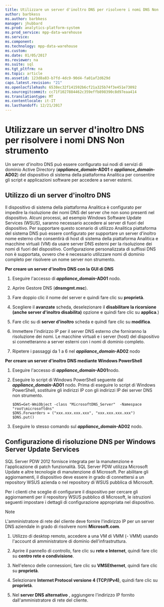 ```yaml
---
title: Utilizzare un server d'inoltro DNS per risolvere i nomi DNS Non strumento (AP)
author: barbkess
ms.author: barbkess
manager: jhubbard
ms.prod: analytics-platform-system
ms.prod_service: mpp-data-warehouse
ms.service: 
ms.component: 
ms.technology: mpp-data-warehouse
ms.custom: 
ms.date: 01/05/2017
ms.reviewer: na
ms.suite: sql
ms.tgt_pltfrm: na
ms.topic: article
ms.assetid: 123d8a83-b7fd-4dc9-90d4-fa01af2d629d
caps.latest.revision: "21"
ms.openlocfilehash: 6538ec32f141592b6cf21a325b74f3e451e73092
ms.sourcegitcommit: cc71f1027884462c359effb898390c8d97eaa414
ms.translationtype: MT
ms.contentlocale: it-IT
ms.lasthandoff: 12/21/2017
---
```

# <a name="use-a-dns-forwarder-to-resolve-non-appliance-dns-names"></a>Utilizzare un server d'inoltro DNS per risolvere i nomi DNS Non strumento
Un server d'inoltro DNS può essere configurato sui nodi di servizi di dominio Active Directory (***appliance_domain*-AD01** e  ***appliance_domain*-AD02**) del dispositivo di sistema della piattaforma Analitica per consentire gli script e applicazioni software per accedere a server esterni.  
  
## <a name="ResolveDNS"></a>Utilizzo di un server d'inoltro DNS  
Il dispositivo di sistema della piattaforma Analitica è configurato per impedire la risoluzione dei nomi DNS del server che non sono presenti nel dispositivo. Alcuni processi, ad esempio Windows Software Update Services (WSUS), saranno necessario accedere ai server di fuori del dispositivo. Per supportare questo scenario di utilizzo Analitica piattaforma del sistema DNS può essere configurato per supportare un server d'inoltro nome esterno che consentirà di host di sistema della piattaforma Analitica e macchine virtuali (VM) da usare server DNS esterni per la risoluzione dei nomi di fuori del dispositivo. Configurazione personalizzata di suffissi DNS non è supportata, ovvero che è necessario utilizzare nomi di dominio completo per risolvere un nome server non strumento.  
  
**Per creare un server d'inoltro DNS con la GUI di DNS**  
  
1.  Eseguire l'accesso di  ***appliance_domain*-AD01** nodo.  
  
2.  Aprire Gestore DNS (**dnsmgmt.msc**).  
  
3.  Fare doppio clic il nome del server e quindi fare clic su **proprietà**.  
  
4.  Scegliere il **avanzate** scheda, deselezionare il **disabilitare la ricorsione (anche server d'inoltro disabilita)** opzione e quindi fare clic su **applica**.)  
  
5.  Fare clic su di **server d'inoltro** scheda e quindi fare clic su **modifica**.  
  
6.  Immettere l'indirizzo IP per il server DNS esterno che forniranno la risoluzione dei nomi. Le macchine virtuali e i server (host) del dispositivo si connetteranno a server esterni con i nomi di dominio completo.  
  
7.  Ripetere i passaggi da 1 a 6 nel  ***appliance_domain*-AD02** nodo  
  
**Per creare un server d'inoltro DNS mediante Windows PowerShell**  
  
1.  Eseguire l'accesso di  ***appliance_domain*-AD01**nodo.  
  
2.  Eseguire lo script di Windows PowerShell seguente dal  ***appliance_domain*-AD01** nodo. Prima di eseguire lo script di Windows PowerShell, sostituire gli indirizzi IP con gli indirizzi IP dei server DNS non strumento.  
  
    ```  
    $DNS=Get-WmiObject -class "MicrosoftDNS_Server"  -Namespace "root\microsoftdns"  
    $DNS.Forwarders = ("xxx.xxx.xxx.xxx", "xxx.xxx.xxx.xxx")  
    $DNS.put()  
    ```  
  
3.  Eseguire lo stesso comando sul  ***appliance_domain*-AD02** nodo.  
  
## <a name="configuring-dns-resolution-for-wsus"></a>Configurazione di risoluzione DNS per Windows Server Update Services  
SQL Server PDW 2012 fornisce integrata per la manutenzione e l'applicazione di patch funzionalità. SQL Server PDW utilizza Microsoft Update e altre tecnologie di manutenzione di Microsoft. Per abilitare gli aggiornamenti, il dispositivo deve essere in grado di connettersi a un repository WSUS azienda o nel repository di WSUS pubblica di Microsoft.  
  
Per i clienti che sceglie di configurare il dispositivo per cercare gli aggiornamenti per il repository WSUS pubblico di Microsoft, le istruzioni seguenti impostare i dettagli di configurazione appropriata nel dispositivo.  
  
> [!NOTE]  
> L'amministratore di rete del cliente deve fornire l'indirizzo IP per un server DNS aziendale in grado di risolvere nomi **Microsoft.com**.  
  
1.  Utilizzo di desktop remoto, accedere a una VM di VMM (<fabric domain>- VMM) usando l'account di amministratore di dominio dell'infrastruttura.  
  
2.  Aprire il pannello di controllo, fare clic su **rete e Internet**, quindi fare clic su **centro rete e condivisione**.  
  
3.  Nell'elenco delle connessioni, fare clic su **VMSEthernet**, quindi fare clic su **proprietà**.  
  
4.  Selezionare **Internet Protocol versione 4 (TCP/IPv4)**, quindi fare clic su **proprietà**.  
  
5.  Nel **server DNS alternativo** , aggiungere l'indirizzo IP fornito dall'amministratore di rete del cliente.  
  
<!-- MISSING LINKS ## See Also  
[Common Metadata Query Examples &#40;SQL Server PDW&#41;](../sqlpdw/common-metadata-query-examples-sql-server-pdw.md)  -->  
  
